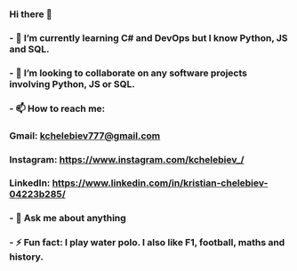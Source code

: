 ### Hi there 👋
### - 🌱 I’m currently learning C# and DevOps but I know Python, JS and SQL.
### - 👯 I’m looking to collaborate on any software projects involving Python, JS or SQL.
### - 📫 How to reach me: 
###                   Gmail: kchelebiev777@gmail.com
###                   Instagram: https://www.instagram.com/kchelebiev_/
###                   LinkedIn: https://www.linkedin.com/in/kristian-chelebiev-04223b285/
### - 💬 Ask me about anything
### - ⚡ Fun fact: I play water polo. I also like F1, football, maths and history.


<!--
**kristianche/kristianche** is a ✨ _special_ ✨ repository because its `README.md` (this file) appears on your GitHub profile.

Here are some ideas to get you started:


- 🔭 I’m currently working on ...
- 🌱 I’m currently learning C# but i know Python, JS and SQL
- 👯 I’m looking to collaborate on any 
- 🤔 I’m looking for help with ...
- 💬 Ask me about anything
- 📫 How to reach me: kchelebiev777@gmail.com
- 😄 Pronouns: ...
- ⚡ Fun fact: ...
-->
